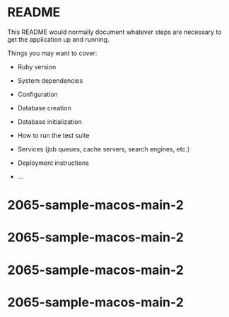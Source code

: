 # README

This README would normally document whatever steps are necessary to get the
application up and running.

Things you may want to cover:

* Ruby version

* System dependencies

* Configuration

* Database creation

* Database initialization

* How to run the test suite

* Services (job queues, cache servers, search engines, etc.)

* Deployment instructions

* ...
# 2065-sample-macos-main-2
# 2065-sample-macos-main-2
# 2065-sample-macos-main-2
# 2065-sample-macos-main-2
